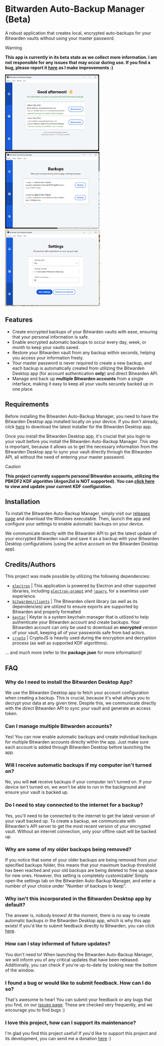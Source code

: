 # Bitwarden Auto-Backup Manager (Beta)
A robust application that creates local, encrypted auto-backups for your Bitwarden vaults without using your master password.

> [!WARNING]
> **This app is currently in its beta state as we collect more information. I am not responsible for any issues that may occur during use. If you find a bug, please report it <a href='https://github.com/BrianWalczak/Bitwarden-Auto-Backup-Manager/issues'>here</a> as I make improvements :)**

<img src="https://raw.githubusercontent.com/BrianWalczak/Bitwarden-Auto-Backup-Manager/refs/heads/gh-pages/home.png" height="250" /> <img src="https://raw.githubusercontent.com/BrianWalczak/Bitwarden-Auto-Backup-Manager/refs/heads/gh-pages/backups.png" height="250" /> <img src="https://raw.githubusercontent.com/BrianWalczak/Bitwarden-Auto-Backup-Manager/refs/heads/gh-pages/settings.png" height="250" />

## Features
- Create encrypted backups of your Bitwarden vaults with ease, ensuring that your personal information is safe.
- Enable encrypted automatic backups to occur every day, week, or month to keep your vaults saved.
- Restore your Bitwarden vault from any backup within seconds, helping you access your information freely.
- Your master password is never required to create a new backup, and each backup is automatically created from utilizing the Bitwarden Desktop app (for account authentication **only**) and direct Bitwarden API.
- Manage and back up **multiple Bitwarden accounts** from a single interface, making it easy to keep all your vaults securely backed up in one place.

## Requirements
Before installing the Bitwarden Auto-Backup Manager, you need to have the Bitwarden Desktop app installed locally on your device. If you don't already, click <a href='https://vault.bitwarden.com/download/?app=desktop&platform=windows'>here</a> to download the latest installer for the Bitwarden Desktop app.

Once you install the Bitwarden Desktop app, it's crucial that you login to your vault before you install the Bitwarden Auto-Backup Manager. This step is important, because it allows us to get the necessary information from the Bitwarden Desktop app to sync your vault directly through the Bitwarden API, all without the need of entering your master password.

> [!CAUTION]
> **This project currently supports personal Bitwarden accounts, utilizing the PBKDF2 KDF algorithm (Argon2id is NOT supported). You can [click here](https://vault.bitwarden.com/#/settings/security/security-keys) to view and update your current KDF configuration.**

## Installation
To install the Bitwarden Auto-Backup Manager, simply visit our <a href='https://github.com/BrianWalczak/Bitwarden-Auto-Backup-Manager/releases'>releases page</a> and download the Windows executable. Then, launch the app and configure your settings to enable automatic backups on your device.

We communicate directly with the Bitwarden API to get the latest update of your encrypted Bitwarden vault and save it as a backup with your Bitwarden Desktop configurations (using the active account on the Bitwarden Desktop app).

## Credits/Authors
This project was made possible by utilizing the following dependencies:
- [`electron`](https://www.npmjs.com/package/electron) | This application is powered by Electron and other supported libraries, including [`electron-prompt`](https://www.npmjs.com/package/electron-prompt) and [`jquery`](https://www.npmjs.com/package/jquery), for a seamless user experience.
- [`bitwarden/clients`](https://github.com/bitwarden/clients/tree/main/libs/common/src) | The Bitwarden client library (as well as its dependencies) are utilized to ensure exports are supported by Bitwarden and properly formatted
- [`keytar`](https://www.npmjs.com/package/keytar) | Keytar is a system keychain manager that is utilized to help authenticate your Bitwarden account and create backups. Your Bitwarden account can only be used to download an **encrypted** version of your vault, keeping all of your passwords safe from bad actors.
- [`crypto`](https://www.npmjs.com/package/crypto) | CryptoJS is heavily used during the encryption and decryption process (as well as supported KDF algorithms).

... and much more (refer to the **package.json** for more information)!

## FAQ
### Why do I need to install the Bitwarden Desktop App?
We use the Bitwarden Desktop app to fetch your account configuration when creating a backup. This is crucial, because it's what allows you to decrypt your data at any given time. Despite this, we communicate directly with the direct Bitwarden API to sync your vault and generate an access token.

### Can I manage multiple Bitwarden accounts?
Yes! You can now enable automatic backups and create individual backups for multiple Bitwarden accounts directly within the app. Just make sure each account is added through Bitwarden Desktop before launching the app.

### Will I receive automatic backups if my computer isn't turned on?
No, you will **not** receive backups if your computer isn't turned on. If your device isn't turned on, we won't be able to run in the background and ensure your vault is backed up.

### Do I need to stay connected to the internet for a backup?
Yes, you'll need to be connected to the internet to get the latest version of your vault backed up. To create a backup, we communicate with Bitwarden's API server to get the most recent version of your encrypted vault. Without an internet connection, only your offline vault will be backed up.

### Why are some of my older backups being removed?
If you notice that some of your older backups are being removed from your specified backups folder, this means that your maximum backup threshold has been reached and your old backups are being deleted to free up space for new ones. However, this setting is completely customizable! Simply open the settings tab on the Bitwarden Auto-Backup Manager, and enter a number of your choice under "Number of backups to keep".

### Why isn't this incorporated in the Bitwarden Desktop app by default?
The answer is, nobody knows! At the moment, there is no way to create automatic backups in the Bitwarden Desktop app, which is why this app exists! If you'd like to submit feedback directly to Bitwarden, you can click <a href='https://bitwarden.com/contact/'>here</a>.

### How can I stay informed of future updates?
You don't need to! When launching the Bitwarden Auto-Backup Manager, we will inform you of any critical updates that have been released. Additionally, you can check if you're up-to-date by looking near the bottom of the window.

### I found a bug or would like to submit feedback. How can I do so?
That's awesome to hear! You can submit your feedback or any bugs that you find, on our <a href='https://github.com/BrianWalczak/Bitwarden-Auto-Backup-Manager/issues'>issues page</a>. These are checked very frequently, and we encourage you to find bugs :)

### I love this project, how can I support its maintenance?
I'm glad you find this project useful! If you'd like to support this project and its development, you can send me a donation <a href='https://ko-fi.com/brianwalczak'>here</a> :)
